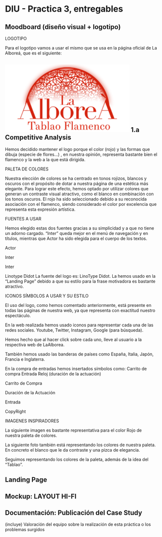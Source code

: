 # DIU - Practica 3, entregables

## Moodboard (diseño visual + logotipo)   

LOGOTIPO

Para el logotipo vamos a usar el mismo que se usa en la página oficial de La Alboreá, que es el siguiente: 

![Método UX](img/logo.png) 1.a Competitive Analysis
-----

Hemos decidido mantener el logo porque el color (rojo) y las formas que dibuja (especie de flores…) , en nuestra opinión, representa bastante bien el flamenco y la web a la que está dirigida.


PALETA DE COLORES


Nuestra elección de colores se ha centrado en tonos rojizos, blancos y oscuros con el propósito de dotar a nuestra página de una estética más elegante. Para lograr este efecto, hemos optado por utilizar colores que generan un contraste visual atractivo, como el blanco en combinación con los tonos oscuros. El rojo ha sido seleccionado debido a su reconocida asociación con el flamenco, siendo considerado el color por excelencia que representa esta expresión artística.


FUENTES A USAR

Hemos elegido estas dos fuentes gracias a su simplicidad y a que no tiene un adorno cargado. “Inter” queda mejor en el menú de navegación y en títulos, mientras que Actor ha sido elegida para el cuerpo de los textos.


Actor






Inter


Inter









Linotype Didot
La fuente del logo es: LinoType Didot. La hemos usado en la “Landing Page” debido a que su estilo para la frase motivadora es bastante atractivo.












ICONOS SÍMBOLOS A USAR Y SU ESTILO

El uso del logo, como hemos comentado anteriormente, está presente en todas las páginas de nuestra web, ya que representa con exactitud nuestro espectáculo.


En la web realizada hemos usado iconos para representar cada una de las redes sociales.
Youtube, Twitter, Instagram, Google (para búsqueda).



Hemos hecho que al hacer click sobre cada uno, lleve al usuario a la respectiva web de LaAlborea.


También hemos usado las banderas de países como España, Italia, Japón, Francia e Inglaterra.



En la compra de entradas hemos insertados símbolos como:
Carrito de compra
Entrada
Reloj (duración de la actuación)




Carrito de Compra


Duración de la Actuación


Entrada


CopyRight

IMAGENES INSPIRADORES

La siguiente imagen es bastante representativa para el color Rojo de nuestra paleta de colores.


La siguiente foto también está representando los colores de nuestra paleta. En concreto el blanco que le da contraste y una pizca de elegancia.






Seguimos representando los colores de la paleta, además de la idea del “Tablao”.





## Landing Page


## Mockup: LAYOUT HI-FI


## Documentación: Publicación del Case Study


(incluye) Valoración del equipo sobre la realización de esta práctica o los problemas surgidos
 
